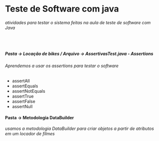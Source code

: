 # Teste de Software com java
###### atividades para testar o sistema feitas na aula de teste de software com Java

<br>

##### Pasta -> Locação de bikes / Arquivo -> AssertivasTest.java - Assertions
###### Aprendemos a usar os assertions para testar o software
- assertAll
- assertEquals
- assertNotEquals
- assertTrue
- assertFalse
- assertNull


#### Pasta -> Metodologia DataBuilder 
###### usamos a metodologia DataBuilder para criar objetos a partir de atributos em um locador de filmes

